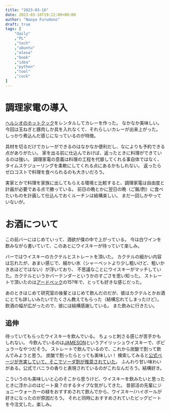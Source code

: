 ```yaml
---
title: "2023-03-16"
date: 2023-03-16T19:12:09+09:00
author: "Naoya Furudono"
draft: true
tags: [
    "daily"
    ,"PL"
    ,"tech"
    ,"ubuntu"
    ,"alexa"
    ,"book"
    ,"idea"
    ,"python"
    ,"tool"
    ,"cock"
]
---
```


# 調理家電の導入

[ヘルシオのホットクック](https://amzn.to/3Jq0xaa)をレンタルしてカレーを作った。
なかなか美味しい。今回は玉ねぎと豚肉しか具を入れなくて、それらしいカレーが出来上がった。
しっかり煮込んだ感じになっているのが特徴。

具材を切るだけでカレーができるのはなかなか便利だし、なによりも予約できる点がありがたい。
家を出る前に仕込んでおけば、返ったときに料理ができているのは強い。
調理家電の意義は料理の工程を代替してくれる事自体ではなく、
タイムスケジューリングを柔軟にしてくれる点にあるかもしれない。
返ったらゼロコストで料理を食べられるのも大きいだろう。

実家とかで料理を家族に出してもらえる環境と比較すると、調理家電は自由度と計画が必要である点で勝っている。
前日の晩とかに翌日の晩（ご飯/酌）に食べたいものを計画して仕込んでおくルーチンは結構楽しい。
まだ一回しかやっていないが。

# お酒について

この前バーにはじめていって、酒欲が僕の中で上がっている。
今は白ワインを飲みながら書いていて、このあとにウイスキーが待っていて楽しみ。

バーではウイスキーのカクテルとストレートを頂いた。
カクテルの細かい内容は忘れたが、あまい感じで、細かい氷（シャーベットより少し粗いけど、粗いかき氷ほどではない）が浮いており、
不思議なことにウイスキーがマッチしていた。カクテルというかバーテンダーというかのすごさを思い知った。
ストレートで頂いたのは[アードベック](https://www.ardbegjapan.com/)の15?年で、とっても好きな感じだった。

あのときはじめて研究室の後輩とはじめて飲んだのだが、彼はカクテルとかお酒にとても詳しいみたいでたくさん教えてもらった（結構忘れてしまったけど）。
飲酒の幅が広がったので、彼には結構感謝している。
また飲みに行きたい。

## 追伸

待っていてもらったウイスキーを飲んでいる。
ちょっと刺さる感じが苦手かもしれない。
今飲んでいるのは[JAMESON](https://www.jamesonwhiskey.com/ja-JP/ourwhiskeys/jameson-irish-whiskey)というアイリッシュウイスキーで、ポピュラーなやつだそう。
ストレートで飲んでいるので、これから炭酸で割って飲んでみようと思う。
炭酸で割ったらとっても美味しい！
検索してみると[公式ページが充実していて、そこでソーダ割が推奨されていた](https://www.jamesonwhiskey.com/ja-JP/ourwhiskeys/jameson-irish-whiskey#:~:text=%E3%81%AE%E3%81%9F%E3%82%81%E3%81%A7%E3%81%99%E3%80%82-,%E3%82%B9%E3%83%A0%E3%83%BC%E3%82%B9%E3%81%A8%E3%81%84%E3%81%88%E3%81%B0%E3%80%81%E3%82%B8%E3%82%A7%E3%83%A0%E3%82%BD%E3%83%B3%E3%81%AB%E3%82%BD%E3%83%BC%E3%83%80%C2%A0,-SMOOTH%20TASTE.%20THAT%27S)。
ふんわり甘い味わいがある。公式でバニラの香りと表現されているのがこれなんだろう。結構好き。

こういうのも美味しいと心のそこから思うけど、ウイスキーを飲みたいと思ったときに浮かぶのはビート臭？のするタイプな気がしてきた。
昔部活の先輩にジョニーウォーカーの緑をおすすめされて飲んでから、ウイスキー/ハイボールが好きになったのが原因だろう。
それと同時におすすめされていたビッグピートを今注文した。楽しみ。

